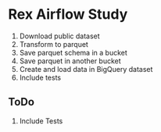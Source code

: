 # Rex Airflow Study

1. Download public dataset
1. Transform to parquet
1. Save parquet schema in a bucket
1. Save parquet in another bucket
1. Create and load data in BigQuery dataset
1. Include tests

## ToDo

1. Include Tests